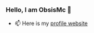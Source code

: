 ### Hello, I am ObsisMc 🤝

<!-- <img align="right" src="https://github-readme-stats.vercel.app/api?username=obsismc&&count_private=true&theme=react&show_icons=True)](https://github.com/anuraghazra/github-readme-stats">
-->
<!-- - 🔭 I’m currently focusing on LLM and related applications. -->
- 📫 Here is my [profile website](https://obsismc.github.io/)
<!--
- 👯 I’m looking to collaborate on ...
- 🤔 I’m looking for help with ...
- 💬 Ask me about ...
- 📫 How to reach me: ...
- 😄 Pronouns: ...
- ⚡ Fun fact: ...
-->


